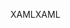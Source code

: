 <span data-ttu-id="c2e5c-101">XAML</span><span class="sxs-lookup"><span data-stu-id="c2e5c-101">XAML</span></span>